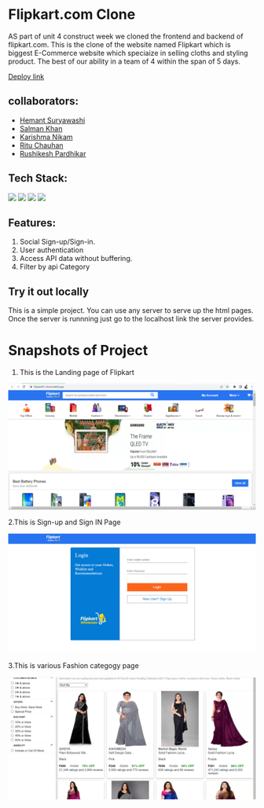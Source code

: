 # Flipkart.com Clone

AS part of unit 4 construct week we cloned the frontend and backend of flipkart.com. This is the clone of the website named Flipkart which is biggest E-Commerce website which speciaize in selling cloths and styling product. The best of our ability in a team of 4 within the span of 5 days.

[Deploy link](https://flipkart01-clone.netlify.app/)


## collaborators:

- [Hemant Suryawashi]()
- [Salman Khan]()
- [Karishma Nikam]()
- [Ritu Chauhan]()
- [Rushikesh Pardhikar]()


## Tech Stack:

<p>
   <img src="https://img.icons8.com/color/64/000000/javascript.png"/>
   <img src="https://img.icons8.com/color/64/000000/html-5.png"/>
   <img src="https://img.icons8.com/color/64/000000/css3.png" />
   <img src="https://img.icons8.com/color/64/000000/json.png"/>
</p>

## Features:

1. Social Sign-up/Sign-in.
2. User authentication
3. Access API data without buffering.
4. Filter by api Category

## Try it out locally

This is a simple project. You can use any server to serve up the html pages. Once the server is runnning just go to the localhost link the server provides.

<h1>Snapshots of Project</h1>

1. This is the Landing page of Flipkart

![image](https://github.com/Rushikesh7997/Sreenshots/blob/main/flipkart-1.PNG?raw=true)

2.This is Sign-up and Sign IN Page

![image](https://github.com/Rushikesh7997/Sreenshots/blob/main/flipkart-2.PNG?raw=true)

3.This is various Fashion categogy page

![image](https://github.com/Rushikesh7997/Sreenshots/blob/main/flipkart-3.PNG?raw=true)


<!-- ![image](https://user-images.githubusercontent.com/93313435/165320378-08fd44db-504b-466b-8dcb-cd938073a090.png)

1. This is the basket.

![image](https://user-images.githubusercontent.com/93313435/165320544-f01e0823-8df1-4f1b-bd03-e63d9fd0a018.png)

5.Checkout Page

![image](https://user-images.githubusercontent.com/93313435/165320686-13e45a3e-99ed-42c1-9eeb-320a8a32363d.png)

6.Payment Confirm

![image](https://user-images.githubusercontent.com/93313435/165320802-64c13a65-aa4c-4b03-b12c-7470dd0b17a9.png)

7.Otp Page

![image](https://user-images.githubusercontent.com/93313435/165320905-2cf11187-82e8-448f-aa6f-153510dc1c49.png) -->
